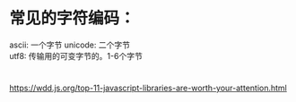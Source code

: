 # 常见的字符编码：
ascii: 一个字节 
unicode: 二个字节  
utf8: 传输用的可变字节的。1-6个字节

#
https://wdd.js.org/top-11-javascript-libraries-are-worth-your-attention.html